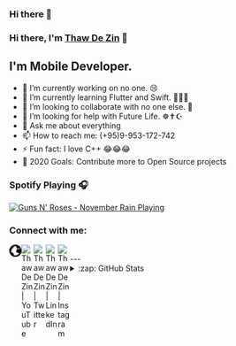 ### Hi there 👋

<!--
**thawdezin/thawdezin** is a ✨ _special_ ✨ repository because its `README.md` (this file) appears on your GitHub profile.

Here are some ideas to get you started:


-->

### Hi there, I'm [Thaw De Zin][website] 👋

## I'm Mobile Developer.

- 🔭 I’m currently working on no one. 😢
- 🌱 I’m currently learning Flutter and Swift. 🐣🔰🍼
- 👯 I’m looking to collaborate with no one else. 😬
- 🤔 I’m looking for help with Future Life. ☸️✝️☪️
- 💬 Ask me about everything
- 📫 How to reach me: (+95)9-953-172-742
- ⚡ Fun fact: I love C++ 😂😂😂
- 🥅 2020 Goals: Contribute more to Open Source projects


### Spotify Playing 🎧

[<img src="https://cdn.ontourmedia.io/gunsnroses/site_v2/animations/gnr_loop_logo_01.jpg" alt="Guns N' Roses - November Rain Playing" width="350" />](https://www.youtube.com/watch?v=8SbUC-UaAxE&ab_channel=GunsNRosesVEVO)

### Connect with me:

[<img align="left" alt="Website" width="22px" src="https://raw.githubusercontent.com/iconic/open-iconic/master/svg/globe.svg" />][website]
[<img align="left" alt="Thaw De Zin | YouTube" width="22px" src="https://cdn.jsdelivr.net/npm/simple-icons@v3/icons/youtube.svg" />][youtube]
[<img align="left" alt="Thaw De Zin | Twitter" width="22px" src="https://cdn.jsdelivr.net/npm/simple-icons@v3/icons/twitter.svg" />][twitter]
[<img align="left" alt="Thaw De Zin | LinkedIn" width="22px" src="https://cdn.jsdelivr.net/npm/simple-icons@v3/icons/linkedin.svg" />][linkedin]
[<img align="left" alt="Thaw De Zin | Instagram" width="22px" src="https://cdn.jsdelivr.net/npm/simple-icons@v3/icons/instagram.svg" />][instagram]

<br />
---

<details>
  <summary>:zap: GitHub Stats</summary>

  <img align="left" alt="Thaw De Zin's GitHub Stats" src="https://github-readme-stats.codestackr.vercel.app/api?username=thawdezin&show_icons=true&hide_border=true" />

</details>

[website]: https://www.thawdezin.github.io
[twitter]: https://twitter.com/thawdezin25
[youtube]: https://www.youtube.com/channel/UCN0306tbhprpXRR36hUccOQ
[instagram]: https://instagram.com/thawdezin
[linkedin]: https://linkedin.com/in/thawdezin
